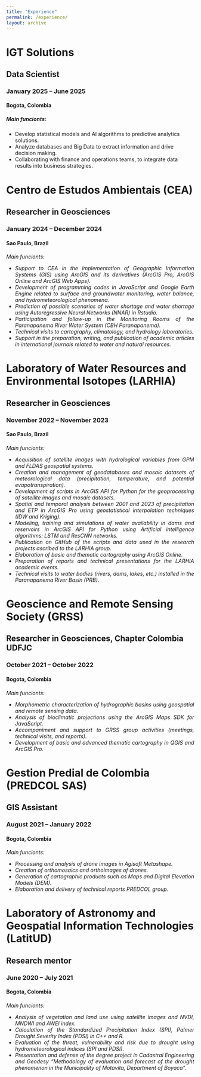 ```yaml
---
title: "Experience"
permalink: /experience/
layout: archive
---
```


# IGT Solutions 
## Data Scientist 
### January 2025 – June 2025 
#### Bogota, Colombia 

##### Main funcionts: 
 
* Develop statistical models and AI algorithms to predictive analytics solutions.
* Analyze databases and Big Data to extract information and drive decision making.
* Collaborating with finance and operations teams, to integrate data results into business strategies.</h6>

<h1 align="left"> Centro de Estudos Ambientais (CEA) </h1>
<h2 align="left"> Researcher in Geosciences </h2>
<h3 align="left"> January 2024 – December 2024 </h3>
<h4 align="left"> Sao Paulo, Brazil </h4>

<h6 align="justify">
 Main funcionts: 
 
* Support to CEA in the implementation of Geographic Information Systems (GIS) using ArcGIS and its derivatives (ArcGIS Pro,
ArcGIS Online and ArcGIS Web Apps).
* Development of programming codes in JavaScript and Google Earth Engine related to surface and groundwater
monitoring, water balance, and hydrometeorological phenomena.
* Prediction of possible scenarios of water shortage and water shortage using Autoregressive Neural Networks (NNAR) in
Rstudio.
* Participation and follow-up in the Monitoring Rooms of the Paranapanema River Water System (CBH Paranapanema).
* Technical visits to cartography, climatology, and hydrology laboratories.
* Support in the preparation, writing, and publication of academic articles in international journals related to water and
natural resources.</h6>

<h1 align="left"> Laboratory of Water Resources and Environmental Isotopes (LARHIA) </h1>
<h2 align="left"> Researcher in Geosciences </h2>
<h3 align="left"> November 2022 – November 2023 </h3>
<h4 align="left"> Sao Paulo, Brazil </h4>

<h6 align="justify">
 Main funcionts: 

* Acquisition of satellite images with hydrological variables from GPM and FLDAS geospatial systems.
* Creation and management of geodatabases and mosaic datasets of meteorological data (precipitation, temperature, and
potential evapotranspiration).
* Development of scripts in ArcGIS API for Python for the geoprocessing of satellite images and mosaic datasets.
* Spatial and temporal analysis between 2001 and 2023 of precipitation and ETP in ArcGIS Pro using geostatistical
interpolation techniques (IDW and Kriging).
* Modeling, training and simulations of water availability in dams and reservoirs in ArcGIS API for Python using Artificial
intelligence algorithms: LSTM and ResCNN networks.
* Publication on GitHub of the scripts and data used in the research projects ascribed to the LARHIA group.
* Elaboration of basic and thematic cartography using ArcGIS Online.
* Preparation of reports and technical presentations for the LARHIA academic events.
* Technical visits to water bodies (rivers, dams, lakes, etc.) installed in the Paranapanema River Basin (PRB).</h6>

<h1 align="left"> Geoscience and Remote Sensing Society (GRSS) </h1>
<h2 align="left"> Researcher in Geosciences, Chapter Colombia UDFJC </h2>
<h3 align="left"> October 2021 – October 2022 </h3>
<h4 align="left"> Bogota, Colombia </h4>

<h6 align="justify">
 Main funcionts: 
  
* Morphometric characterization of hydrographic basins using geospatial and remote sensing data.
* Analysis of bioclimatic projections using the ArcGIS Maps SDK for JavaScript.
* Accompaniment and support to GRSS group activities (meetings, technical visits, and reports).
* Development of basic and advanced thematic cartography in QGIS and ArcGIS Pro.</h6>

<h1 align="left"> Gestion Predial de Colombia (PREDCOL SAS) </h1>
<h2 align="left"> GIS Assistant </h2>
<h3 align="left"> August 2021 – January 2022 </h3>
<h4 align="left"> Bogota, Colombia </h4>

<h6 align="justify">
 Main funcionts: 

* Processing and analysis of drone images in Agisoft Metashape.
* Creation of orthomosaics and orthoimages of drones.
* Generation of cartographic products such as Maps and Digital Elevation Models (DEM).
* Elaboration and delivery of technical reports PREDCOL group.</h6>

<h1 align="left"> Laboratory of Astronomy and Geospatial Information Technologies (LatitUD) </h1>
<h2 align="left"> Research mentor </h2>
<h3 align="left"> June 2020 – July 2021 </h3>
<h4 align="left"> Bogota, Colombia </h4>

<h6 align="justify">
 Main funcionts: 

* Analysis of vegetation and land use using satellite images and NVDI, MNDWI and AWEI index.
* Calculation of the Standardized Precipitation Index (SPI), Palmer Drought Severity Index (PDSI) in C++ and R.
* Evaluation of the threat, vulnerability and risk due to drought using hydrometeorological indices (SPI and PDSI).
* Presentation and defense of the degree project in Cadastral Engineering and Geodesy “Methodology of evaluation and
forecast of the drought phenomenon in the Municipality of Motavita, Department of Boyaca”.</h6>

